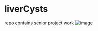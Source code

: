 # liverCysts
repo contains senior project work 
![image](https://github.com/AzwadFawadHasan/liverCysts/assets/106096161/a552c84c-6712-46c4-adaf-4164bedd65b1)


